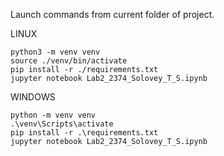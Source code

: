 Launch commands from current folder of project.

LINUX
```
python3 -m venv venv
source ./venv/bin/activate
pip install -r ./requirements.txt
jupyter notebook Lab2_2374_Solovey_T_S.ipynb
```

WINDOWS
```
python -m venv venv
.\venv\Scripts\activate
pip install -r .\requirements.txt
jupyter notebook Lab2_2374_Solovey_T_S.ipynb
```